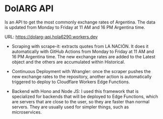 # DolARG API

Is an API to get the most commonly exchange rates of Argentina. The data is updated from Monday to Friday at 11 AM and 16 PM Argentina time.

URL: https://dolarg-api.hola6290.workers.dev

- Scraping with scrape-it: extracts quotes from LA NACIÓN. It does it automatically with GitHub Actions from Monday to Friday at 11 AM and 16 PM Argentina time. The new exchange rates are added to the Latest object and the others are accumulated within Historical.

- Continuous Deployment with Wrangler: once the scraper pushes the new exchange rates to the repository, another action is automatically triggered to deploy to Cloudflare Workers Edge Functions.

- Backend with Hono and Node JS: I used this framework that is specialized for backends that will be deployed to Edge Functions, which are servers that are close to the user, so they are faster than normal servers. They are usually used for simpler things, such as microservices.
